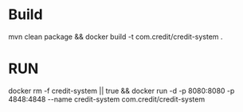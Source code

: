 # Build
mvn clean package && docker build -t com.credit/credit-system .

# RUN

docker rm -f credit-system || true && docker run -d -p 8080:8080 -p 4848:4848 --name credit-system com.credit/credit-system 